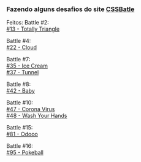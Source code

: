 ### Fazendo alguns desafios do site [CSSBatle](https://cssbattle.dev/)

Feitos:
Battle #2:</br>
  [#13 - Totally Triangle](https://codepen.io/gblcintra/pen/JjrYbzz)</br>

Battle #4:</br>
  [#22 - Cloud](https://codepen.io/gblcintra/pen/qBPdowq)</br>

Battle #7:</br>
  [#35 - Ice Cream](https://codepen.io/gblcintra/pen/QWqjEYZ)</br>
  [#37 - Tunnel](https://codepen.io/gblcintra/pen/GRMJdJG)</br>

Battle #8:</br>
  [#42 - Baby](https://codepen.io/gblcintra/pen/bGrvNMy)</br>

Battle #10:</br>
  [#47 - Corona Virus](https://codepen.io/gblcintra/pen/MWEYeLa)</br>
  [#48 - Wash Your Hands](https://codepen.io/gblcintra/pen/GRMoQLK)</br>

Battle #15:</br>
  [#81 - Odooo](https://codepen.io/gblcintra/pen/LYzyJWz)</br>

Battle #16:</br>
  [#95 - Pokeball](https://codepen.io/gblcintra/pen/jOGEgYb)</br>